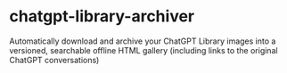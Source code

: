 # chatgpt-library-archiver
Automatically download and archive your ChatGPT Library images into a versioned, searchable offline HTML gallery (including links to the original ChatGPT conversations)
